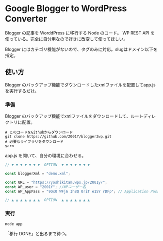 # Google Blogger to WordPress Converter

Blogger の記事を WorddPress に移行する Node のコード。 WP REST API を使っている。完全に自分用なので好きに改変して使ってほしい。

Blogger にはカテゴリ機能がないので、タグのみに対応。slugはドメイン以下を指定。

## 使い方

Blogger のバックアップ機能でダウンロードしたxmlファイルを配置してapp.jsを実行するだけ。

### 準備

Blogger のバックアップ機能でxmlファイルをダウンロードして、ルートディレクトリに配置。

```shell
# このコードをGithubからダウンロード
git clone https://github.com/2001Y/blogger2wp.git
# 必要なライブラリをダウンロード
yarn
```

app.js を開いて、自分の環境に合わせる。

```js
// ▼ ▼ ▼ ▼ ▼ ▼ ▼  OPTION  ▼ ▼ ▼ ▼ ▼ ▼ ▼

const bloggerXml = "demo.xml";

const URL = "https://yoshikitam.wpx.jp/2001y/";
const WP_user = "2001Y"; //WPユーザー名
const WP_AppPass = "9Qx0 WFj6 Ih8Q OriT e1SY rDFp"; // Application Passwords

// ▲ ▲ ▲ ▲ ▲ ▲ ▲  OPTION  ▲ ▲ ▲ ▲ ▲ ▲ ▲
```

### 実行

```shell
node app
```

「移行 DONE」と出るまで待つ。
